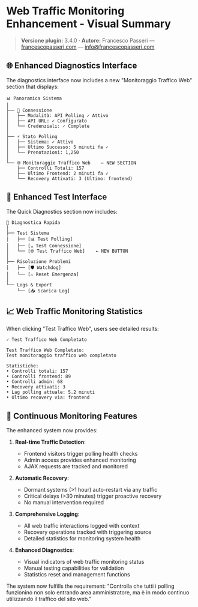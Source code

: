 # Web Traffic Monitoring Enhancement - Visual Summary

> **Versione plugin:** 3.4.0 · **Autore:** Francesco Passeri — [francescopasseri.com](https://francescopasseri.com) — [info@francescopasseri.com](mailto:info@francescopasseri.com)


## 🌐 Enhanced Diagnostics Interface

The diagnostics interface now includes a new "Monitoraggio Traffico Web" section that displays:

```
📊 Panoramica Sistema
│
├── 🔗 Connessione
│   ├── Modalità: API Polling ✓ Attivo
│   ├── API URL: ✓ Configurato  
│   └── Credenziali: ✓ Complete
│
├── ⚡ Stato Polling
│   ├── Sistema: ✓ Attivo
│   ├── Ultimo Successo: 5 minuti fa ✓
│   └── Prenotazioni: 1,250
│
└── 🌐 Monitoraggio Traffico Web    ← NEW SECTION
    ├── Controlli Totali: 157
    ├── Ultimo Frontend: 2 minuti fa ✓
    └── Recovery Attivati: 3 (Ultimo: frontend)
```

## 🔧 Enhanced Test Interface

The Quick Diagnostics section now includes:

```
🔧 Diagnostica Rapida
│
├── Test Sistema
│   ├── [📊 Test Polling]
│   ├── [☁️ Test Connessione] 
│   └── [🌐 Test Traffico Web]    ← NEW BUTTON
│
├── Risoluzione Problemi
│   ├── [🛡️ Watchdog]
│   └── [⚠️ Reset Emergenza]
│
└── Logs & Export
    └── [📥 Scarica Log]
```

## 📈 Web Traffic Monitoring Statistics

When clicking "Test Traffico Web", users see detailed results:

```
✓ Test Traffico Web Completato

Test Traffico Web Completato:
Test monitoraggio traffico web completato

Statistiche:
• Controlli totali: 157
• Controlli frontend: 89
• Controlli admin: 68  
• Recovery attivati: 3
• Lag polling attuale: 5.2 minuti
• Ultimo recovery via: frontend
```

## 🚀 Continuous Monitoring Features

The enhanced system now provides:

1. **Real-time Traffic Detection**: 
   - Frontend visitors trigger polling health checks
   - Admin access provides enhanced monitoring
   - AJAX requests are tracked and monitored

2. **Automatic Recovery**:
   - Dormant systems (>1 hour) auto-restart via any traffic
   - Critical delays (>30 minutes) trigger proactive recovery
   - No manual intervention required

3. **Comprehensive Logging**:
   - All web traffic interactions logged with context
   - Recovery operations tracked with triggering source
   - Detailed statistics for monitoring system health

4. **Enhanced Diagnostics**:
   - Visual indicators of web traffic monitoring status
   - Manual testing capabilities for validation
   - Statistics reset and management functions

The system now fulfills the requirement: "Controlla che tutti i polling funzionino non solo entrando area amministratore, ma è in modo continuo utilizzando il traffico del sito web."
